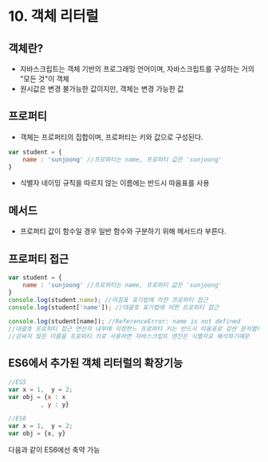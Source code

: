 # 10. 객체 리터럴

## 객체란?
- 자바스크립트는 객체 기반의 프로그래밍 언어이며, 자바스크립트를 구성하는 거의 "모든 것"이 객체
- 원시값은 변경 불가능한 값이지만, 객체는 변경 가능한 값

## 프로퍼티
- 객체는 프로퍼티의 집합이며, 프로퍼티는 키와 값으로 구성된다.
~~~js
var student = {
    name : 'sunjoong' //프로퍼티는 name, 프로퍼티 값은 'sunjoong'
}
~~~
- 식별자 네이밍 규칙을 따르지 않는 이름에는 반드시 따옴표를 사용

## 메서드
- 프로퍼티 값이 함수일 경우 일반 함수와 구분하기 위해 메서드라 부른다.

## 프로퍼티 접근
~~~js
var student = {
    name : 'sunjoong' //프로퍼티는 name, 프로퍼티 값은 'sunjoong'
}
console.log(student.name); //마침표 표기법에 의한 프로퍼티 접근
console.log(student['name']); //대괄호 표기법에 의한 프로퍼티 접근

console.log(student[name]); //ReferenceError: name is not defined
//대괄호 프로퍼티 접근 연산자 내부에 지정한느 프로퍼티 키는 반드시 따옴표로 감싼 문자열이야 한다. 
//감싸지 않은 이름을 프로퍼티 키로 사용하면 자바스크립트 엔진은 식별자로 해석하기때문
~~~

## ES6에서 추가된 객체 리터럴의 확장기능
~~~js
//ES5
var x = 1,  y = 2;
var obj = {x : x
         , y : y}

//ES6
var x = 1,  y = 2;
var obj = {x, y}
~~~
다음과 같이 ES6에선 축약 가능
